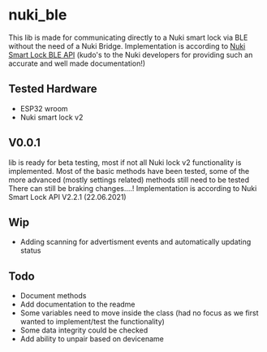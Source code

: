 # nuki_ble
This lib is made for communicating directly to a Nuki smart lock via BLE without the need of a Nuki Bridge.
Implementation is according to [Nuki Smart Lock BLE API](https://developer.nuki.io/page/nuki-smart-lock-api-2/2/) 
(kudo's to the Nuki developers for providing such an accurate and well made documentation!)

## Tested Hardware
- ESP32 wroom
- Nuki smart lock v2

## V0.0.1
lib is ready for beta testing, most if not all Nuki lock v2 functionality is implemented.
Most of the basic methods have been tested, some of the more advanced (mostly settings related) methods still need to be tested
There can still be braking changes....!
Implementation is according to Nuki Smart Lock API V2.2.1 (22.06.2021)

## Wip
- Adding scanning for advertisment events and automatically updating status

## Todo
- Document methods
- Add documentation to the readme
- Some variables need to move inside the class (had no focus as we first wanted to implement/test the functionality)
- Some data integrity could be checked
- Add ability to unpair based on devicename
